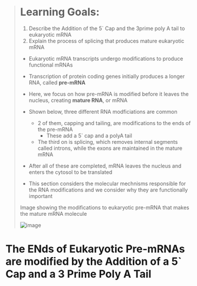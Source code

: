 > # Learning Goals:
> 1. Describe the Addition of the 5` Cap and the 3prime poly A tail to eukaryotic mRNA
> 2. Explain the process of splicing that produces mature eukaryotic mRNA
>
> - Eukaryotic mRNA transcripts undergo modifications to produce functional mRNAs
> - Transcription of protein coding genes initially produces a longer RNA, called **pre-mRNA**
> - Here, we focus on how pre-mRNA is modified before it leaves the nucleus, creating **mature RNA**, or mRNA
>
> - Shown below, three different RNA modficiations are common
>   - 2 of them, capping and tailing, are modifications to the ends of the pre-mRNA
>     - These add a 5` cap and a polyA tail
>   - The third on is splicing, which removes internal segments called introns, while the exons are maintained in the mature mRNA
> - After all of these are completed, mRNA leaves the nucleus and enters the cytosol to be translated
> - This section considers the molecular mechnisms responsible for the RNA modifications and we consider why they are functionally important
>
> Image showing the modifications to eukaryotic pre-mRNA that makes the mature mRNA molecule
>
> ![image](https://github.com/MCBasterSheet/MCBasterSheet/assets/157453648/2c06ac33-e36d-4921-a45a-33e5b969e379)

# The ENds of Eukaryotic Pre-mRNAs are modified by the Addition of a 5` Cap and a 3 Prime Poly A Tail

